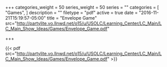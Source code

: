 +++
categories_weight = 50
series_weight = 50
series = ""
categories = [
  "Games",
]
description = ""
filetype = "pdf"
active = true
date = "2016-11-21T15:19:57-05:00"
title = "Envelope Game"
src="http://partylite.vo.llnwd.net/o15/u/USOLC/Learning_Center/LC_Main/LC_Main_Show_Ideas/Games/Envelope_Game.pdf"

+++

{{< pdf src="http://partylite.vo.llnwd.net/o15/u/USOLC/Learning_Center/LC_Main/LC_Main_Show_Ideas/Games/Envelope_Game.pdf" >}}
